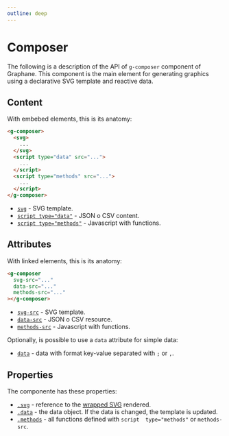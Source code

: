 ```yaml
---
outline: deep
---
```


# Composer

The following is a description of the API of `g-composer` component of Graphane.
This component is the main element for generating graphics using a declarative SVG template and
reactive data.

## Content

With embebed elements, this is its anatomy:

```html
<g-composer>
  <svg>                         
    ...
  </svg>
  <script type="data" src="...">          
    ...
  </script>
  <script type="methods" src="..."> 
    ...
  </script>
</g-composer>
```

- [`svg`](svg/index.md) - SVG template.
- [`script type="data"`](data/index.md) - JSON o CSV content.
- [`script type="methods"`](methods/index.md) - Javascript with functions.

## Attributes

With linked elements, this is its anatomy:

```html
<g-composer
  svg-src="..."            
  data-src="..."           
  methods-src="..."      
></g-composer>
```

- [`svg-src`](svg/src.md) - SVG template.
- [`data-src`](data/src.md) - JSON o CSV resource.
- [`methods-src`](methods/src.md) - Javascript with functions.

Optionally, is possible to use a `data` attribute for simple data:

- [`data`](data/attribute.md) - data with format key-value separated with `;` or  `,`.

## Properties

The componente has these properties:

- [`.svg`](svg/property.md) - reference to the [wrapped SVG](svg/lib/) rendered.
- [`.data`](data/property.md) - the data object. If the data is changed, the 
  template is updated.
- [`.methods`](methods/property.md) - all functions defined with `script 
  type="methods"` or `methods-src`.
